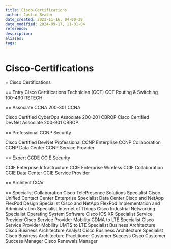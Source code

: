 ```yaml
---
title: Cisco-Certifications
author: Justin Bealer
date_created: 2023-11-16, 04-00-39
date_modified: 2024-09-17, 11-01-04
reference: 
description: 
aliases: 
tags: 
---
```

# Cisco-Certifications
= Cisco Certifications

== Entry
  Cisco Certifications Technician (CCT)
    CCT Routing & Switching
      100-490 RSTECH

== Associate
  CCNA
    200-301 CCNA

  Cisco Certified CyberOps Associate
    200-201 CBROP
  Cisco Certified DevNet Associate
    200-901 CBROP

== Professional
  CCNP Security

  Cisco Certified DevNet Professional
  CCNP Enterprise
  CCNP Collaboration
  CCNP Data Center
  CCNP Service Provider

== Expert
  CCDE
  CCIE Security

  CCIE Enterprise Infrastructure
  CCIE Enterprise Wireless
  CCIE Collaboration
  CCIE Data Center
  CCIE Service Provider

== Architect
CCAr

== Specialist
  Collaboration
    Cisco TelePresence Solutions Specialist
    Cisco Unified Contact Center Enterprise Specialist
  Data Center
    Cisco and NetApp FlexPod Design Specialist
    Cisco and NetApp FlexPod Implementation and Administration Specialist
  Internet of Things
    Cisco Industrial Networking Specialist
  Operating System Software
    Cisco IOS XR Specialist
  Service Provider
    Cisco Service Provider Mobility CDMA to LTE Specialist
    Cisco Service Provider Mobility UMTS to LTE Specialist
  Business Architecture
    Cisco Business Architecture Analyst
    Cisco Business Architecture Specialist
    Cisco Business Architecture Practitioner
  Customer Success
    Cisco Customer Success Manager
    Cisco Renewals Manager

